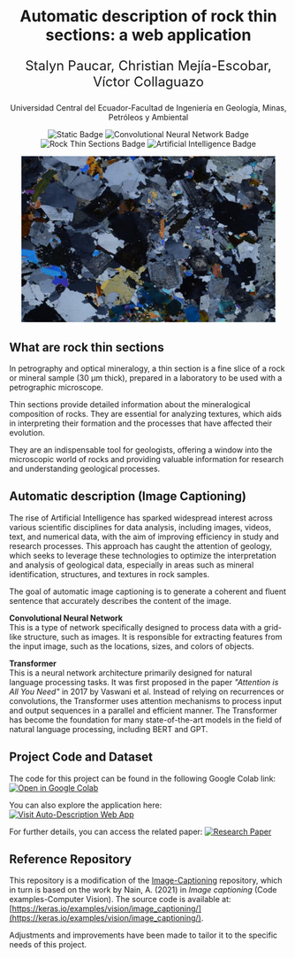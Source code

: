 <h1 align="center">Automatic description of rock thin sections: a web application</h1>
<p align="center" style="font-size: 24px;">Stalyn Paucar, Christian Mejía-Escobar, Víctor Collaguazo</p>
<p align="center" style="font-size: 14px;">Universidad Central del Ecuador-Facultad de Ingeniería en Geología, Minas, Petróleos y Ambiental</p>

<div align="center">
<img src="https://img.shields.io/badge/Transformer-blue?link=https%3A%2F%2Farxiv.org%2Fabs%2F1706.03762" alt="Static Badge">
<img src="https://img.shields.io/badge/Convolutional%20Neural%20Network-green" alt="Convolutional Neural Network Badge">
<img src="https://img.shields.io/badge/Rock%20Thin%20Sections-red" alt="Rock Thin Sections Badge">
<img src="https://img.shields.io/badge/Artificial%20Intelligence-yellow" alt="Artificial Intelligence Badge">
  
</div>

<p align="center">
  <img width="460" height="300" src="https://github.com/stalyn314/Thin_Section/blob/main/tested_image/T_08495.jpg?raw=true">
</p>

<!--(https://shields.io/badges/static-badge) -->



## What are rock thin sections

In petrography and optical mineralogy, a thin section is a fine slice of a rock or mineral sample (30 μm thick), prepared in a laboratory to be used with a petrographic microscope.

Thin sections provide detailed information about the mineralogical composition of rocks. They are essential for analyzing textures, which aids in interpreting their formation and the processes that have affected their evolution.

They are an indispensable tool for geologists, offering a window into the microscopic world of rocks and providing valuable information for research and understanding geological processes.

## Automatic description (Image Captioning)

The rise of Artificial Intelligence has sparked widespread interest across various scientific disciplines for data analysis, including images, videos, text, and numerical data, with the aim of improving efficiency in study and research processes. This approach has caught the attention of geology, which seeks to leverage these technologies to optimize the interpretation and analysis of geological data, especially in areas such as mineral identification, structures, and textures in rock samples.

The goal of automatic image captioning is to generate a coherent and fluent sentence that accurately describes the content of the image.

**Convolutional Neural Network**  
This is a type of network specifically designed to process data with a grid-like structure, such as images.
It is responsible for extracting features from the input image, such as the locations, sizes, and colors of objects.

**Transformer**  
This is a neural network architecture primarily designed for natural language processing tasks. It was first proposed in the paper *"Attention is All You Need"* in 2017 by Vaswani et al.
Instead of relying on recurrences or convolutions, the Transformer uses attention mechanisms to process input and output sequences in a parallel and efficient manner.
The Transformer has become the foundation for many state-of-the-art models in the field of natural language processing, including BERT and GPT.

## Project Code and Dataset

The code for this project can be found in the following Google Colab link:
<a href="https://colab.research.google.com/drive/11ZR1QGw1H8uCoN7g2dHZSyh7f8OeHUwH?usp=sharing">
  <img src="https://img.shields.io/badge/Open%20in-Google%20Colab-blue?logo=googlecolab&logoColor=white" alt="Open in Google Colab">
</a>

You can also explore the application here:
<a href="https://stalynpaucar271828.wixsite.com/auto-descripcion">
  <img src="https://img.shields.io/badge/Visit%20Auto%20Description%20App-brightgreen" alt="Visit Auto-Description Web App">
</a>

For further details, you can access the related paper:
<a href="https://arxiv.org/abs/2402.15039">
  <img src="https://img.shields.io/badge/Research%20Paper-%20arXiv-red" alt="Research Paper">
</a>

## Reference Repository

This repository is a modification of the [Image-Captioning](https://github.com/TomatoFT/Image-Captioning) repository, which in turn is based on the work by Nain, A. (2021) in *Image captioning* (Code examples-Computer Vision). The source code is available at: [https://keras.io/examples/vision/image_captioning/](https://keras.io/examples/vision/image_captioning/). 

Adjustments and improvements have been made to tailor it to the specific needs of this project.



